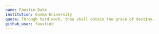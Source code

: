 ```yaml
---
name: Faustin Date
institution: Gunma University 
quote: Through hard work, thou shall obtain the grace of destiny.
github_user: faustind 
---
```

